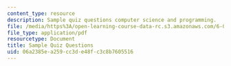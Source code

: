 ```yaml
---
content_type: resource
description: Sample quiz questions computer science and programming.
file: /media/https%3A/open-learning-course-data-rc.s3.amazonaws.com/6-00-introduction-to-computer-science-and-programming-fall-2008/06a2385ea259cc3de48fc3c8b7605516_quiz1.pdf
file_type: application/pdf
resourcetype: Document
title: Sample Quiz Questions
uid: 06a2385e-a259-cc3d-e48f-c3c8b7605516
---
```

